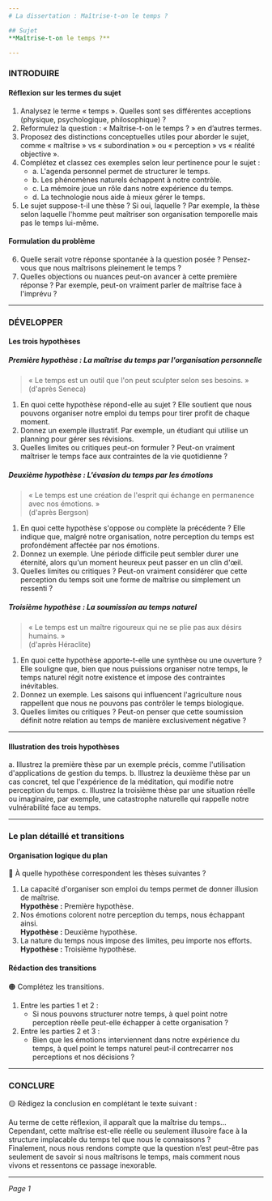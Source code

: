 ```yaml
---
# La dissertation : Maîtrise-t-on le temps ?

## Sujet
**Maîtrise-t-on le temps ?**

---
```


### INTRODUIRE

#### Réflexion sur les termes du sujet

1. Analysez le terme « temps ». Quelles sont ses différentes acceptions (physique, psychologique, philosophique) ?
2. Reformulez la question : « Maîtrise-t-on le temps ? » en d’autres termes.
3. Proposez des distinctions conceptuelles utiles pour aborder le sujet, comme « maîtrise » vs « subordination » ou « perception » vs « réalité objective ».
4. Complétez et classez ces exemples selon leur pertinence pour le sujet :
   - a. L'agenda personnel permet de structurer le temps.
   - b. Les phénomènes naturels échappent à notre contrôle.
   - c. La mémoire joue un rôle dans notre expérience du temps.
   - d. La technologie nous aide à mieux gérer le temps.
5. Le sujet suppose-t-il une thèse ? Si oui, laquelle ? Par exemple, la thèse selon laquelle l'homme peut maîtriser son organisation temporelle mais pas le temps lui-même.

#### Formulation du problème

6. Quelle serait votre réponse spontanée à la question posée ? Pensez-vous que nous maîtrisons pleinement le temps ?
7. Quelles objections ou nuances peut-on avancer à cette première réponse ? Par exemple, peut-on vraiment parler de maîtrise face à l'imprévu ?

---

### DÉVELOPPER

#### Les trois hypothèses

##### Première hypothèse : La maîtrise du temps par l'organisation personnelle

> « Le temps est un outil que l'on peut sculpter selon ses besoins. »  
> (d'après Seneca)

1. En quoi cette hypothèse répond-elle au sujet ? Elle soutient que nous pouvons organiser notre emploi du temps pour tirer profit de chaque moment.
2. Donnez un exemple illustratif. Par exemple, un étudiant qui utilise un planning pour gérer ses révisions.
3. Quelles limites ou critiques peut-on formuler ? Peut-on vraiment maîtriser le temps face aux contraintes de la vie quotidienne ?

##### Deuxième hypothèse : L'évasion du temps par les émotions

> « Le temps est une création de l'esprit qui échange en permanence avec nos émotions. »  
> (d'après Bergson)

1. En quoi cette hypothèse s'oppose ou complète la précédente ? Elle indique que, malgré notre organisation, notre perception du temps est profondément affectée par nos émotions.
2. Donnez un exemple. Une période difficile peut sembler durer une éternité, alors qu'un moment heureux peut passer en un clin d'œil.
3. Quelles limites ou critiques ? Peut-on vraiment considérer que cette perception du temps soit une forme de maîtrise ou simplement un ressenti ?

##### Troisième hypothèse : La soumission au temps naturel

> « Le temps est un maître rigoureux qui ne se plie pas aux désirs humains. »  
> (d'après Héraclite)

1. En quoi cette hypothèse apporte-t-elle une synthèse ou une ouverture ? Elle souligne que, bien que nous puissions organiser notre temps, le temps naturel régit notre existence et impose des contraintes inévitables.
2. Donnez un exemple. Les saisons qui influencent l'agriculture nous rappellent que nous ne pouvons pas contrôler le temps biologique.
3. Quelles limites ou critiques ? Peut-on penser que cette soumission définit notre relation au temps de manière exclusivement négative ?

---

#### Illustration des trois hypothèses

a. Illustrez la première thèse par un exemple précis, comme l'utilisation d'applications de gestion du temps.
b. Illustrez la deuxième thèse par un cas concret, tel que l'expérience de la méditation, qui modifie notre perception du temps.
c. Illustrez la troisième thèse par une situation réelle ou imaginaire, par exemple, une catastrophe naturelle qui rappelle notre vulnérabilité face au temps.

---

### Le plan détaillé et transitions

#### Organisation logique du plan

🔴 À quelle hypothèse correspondent les thèses suivantes ?

1. La capacité d'organiser son emploi du temps permet de donner illusion de maîtrise.  
   **Hypothèse :** Première hypothèse.
2. Nos émotions colorent notre perception du temps, nous échappant ainsi.  
   **Hypothèse :** Deuxième hypothèse.
3. La nature du temps nous impose des limites, peu importe nos efforts.  
   **Hypothèse :** Troisième hypothèse.

#### Rédaction des transitions

🟠 Complétez les transitions.

1. Entre les parties 1 et 2 :  
   - Si nous pouvons structurer notre temps, à quel point notre perception réelle peut-elle échapper à cette organisation ?
2. Entre les parties 2 et 3 :  
   - Bien que les émotions interviennent dans notre expérience du temps, à quel point le temps naturel peut-il contrecarrer nos perceptions et nos décisions ?

---

### CONCLURE

🟡 Rédigez la conclusion en complétant le texte suivant :

Au terme de cette réflexion, il apparaît que la maîtrise du temps…  
Cependant, cette maîtrise est-elle réelle ou seulement illusoire face à la structure implacable du temps tel que nous le connaissons ?  
Finalement, nous nous rendons compte que la question n’est peut-être pas seulement de savoir si nous maîtrisons le temps, mais comment nous vivons et ressentons ce passage inexorable.  

--- 

*Page 1*